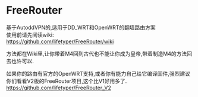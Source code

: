 FreeRouter
==========

基于AutoddVPN的,适用于DD_WRT和OpenWRT的翻墙路由方案  
使用前请先阅读wiki:  
https://github.com/lifetyper/FreeRouter/wiki

方法都在Wiki里,让你带着M4回到古代也不能让你成为皇帝,带着制造M4的方法回去也许可以.

如果你的路由有官方的OpenWRT支持,或者你有能力自己给它编译固件,强烈建议你们看看V2版的FreeRouter项目,这个比V1好用多了.
https://github.com/lifetyper/FreeRouter_V2
